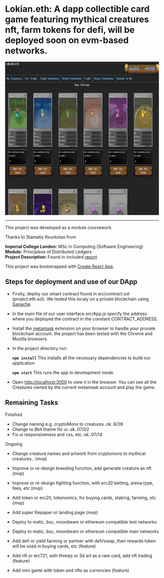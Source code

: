 # Lokian.eth: A dapp collectible card game featuring mythical creatures nft, farm tokens for defi, will be deployed soon on evm-based networks.

<!-- <img src="./screenshots/fighting_tab.png" alt="" width="1000em" height="500em">
 -->
 <img src="./screenshots/project.eth.ss2.png" alt="" width="1000em" height="500em">

***

This project was developed as a module coursework.

Thanks to Stamatis Kourkotas from

**Imperial College London:** MSc in Computing (Software Engineering)<br />
**Module:** Principless of Distributed Ledgers<br />
**Project Description:** Found in included [report](./report.pdf)<br />

This project was bootstrapped with [Create React App](https://github.com/facebook/create-react-app).

## Steps for deployment and use of our DApp

- Firstly, deploy our smart contract found in src/contract.sol (project.eth.sol). We tested this localy on a private blockchain using [Ganache](https://www.trufflesuite.com/ganache)
- In the main file of our user interface src/App.js specify the address where you deployed the contract in the constant CONTRACT_ADDRESS.
- Install the [metamask](https://metamask.io/) extension on your browser to handle your provate blockchain account. the project has been tested with the Chrome and Mozilla browsers.
- In the project directory run:

    **`npm install`** This installs all the necessary dependencies to build our application
    
    **`npm start`** This runs the app in development mode.<br />

- Open [http://localhost:3000](http://localhost:3000) to view it in the browser. You can see all the Creatures owned by the current metamask account and play the game.

## Remaining Tasks

Finished
- Change naming e.g. cryptoMons to creatures..ok..6/28
- Change to 8bit theme for ui..ok..07/02
- Fix ui responsiveness and css, etc..ok..07/14

Ongoing
- Change creature names and artwork from cryptomons to mythical creatures.. (mvp)
- Improve or re-design breeding function, add generate creature as nft (mvp)
- Improve or re-design fighting function, with erc20 betting, arena type, fees, etc (mvp)
- Add token or erc20, tokenomics, for buying cards, staking, farming, etc (mvp)
- Add super litepaper or landing page (mvp)

- Deploy to matic, bsc, moonbeam or ethereum compatible test networks
- Deploy to matic, bsc, moonbeam or ethereum compatible main networks

- Add defi or yield farming or partner with defi/swap, then rewards token will be used in buying cards, etc (feature)
- Add nft or erc721, with threejs or 3d art as a rare card, add nft trading (feature)
- Add mini game with token and nfts as currencies (feature)

